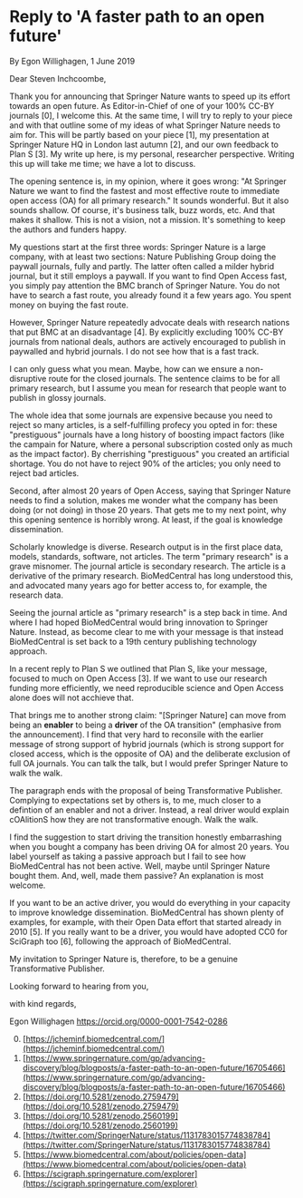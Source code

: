 # Reply to 'A faster path to an open future'
By Egon Willighagen, 1 June 2019

Dear Steven Inchcoombe,

Thank you for announcing that Springer Nature wants to speed up its effort towards an open future.
As Editor-in-Chief of one of your 100% CC-BY journals [0], I welcome this. At the same time, I
will try to reply to your piece and with that outline some of my ideas of what Springer Nature
needs to aim for. This will be partly based on your piece [1], my presentation at Springer Nature
HQ in London last autumn [2], and our own feedback to Plan S [3]. My write up here, is my personal,
researcher perspective. Writing this up will take me time; we have a lot to discuss.

The opening sentence is, in my opinion, where it goes wrong: "At Springer Nature we want to find
the fastest and most effective route to immediate open access (OA) for all primary research."
It sounds wonderful. But it also sounds shallow. Of course, it's business talk, buzz words, etc.
And that makes it shallow. This is not a vision, not a mission. It's something to keep the authors
and funders happy.

My questions start at the first three words: Springer Nature is a large company, with at least
two sections: Nature Publishing Group doing the paywall journals, fully and partly. The latter
often called a milder hybrid journal, but it still employs a paywall. If you want to find Open
Access fast, you simply pay attention the BMC branch of Springer Nature. You do not have to
search a fast route, you already found it a few years ago. You spent money on buying the fast
route.

However, Springer Nature repeatedly advocate deals with research nations that put BMC at an
disadvantage [4]. By explicitly excluding 100% CC-BY journals from national deals, authors are
actively encouraged to publish in paywalled and hybrid journals. I do not see how that is
a fast track.

I can only guess what you mean. Maybe, how can we ensure a non-disruptive route for the closed journals.
The sentence claims to be for all primary research, but I assume you mean for research that
people want to publish in glossy journals.

The whole idea that some journals are expensive because you need to reject so many articles,
is a self-fulfilling profecy you opted in for: these "prestiguous" journals have a long
history of boosting impact factors (like the campain for Nature, where a personal subscription
costed only as much as the impact factor). By cherrishing "prestiguous" you created an
artificial shortage. You do not have to reject 90% of the articles; you only need to reject
bad articles.

Second, after almost 20 years of Open Access, saying that Springer Nature needs to find a
solution, makes me wonder what the company has been doing (or not doing) in those 20 years.
That gets me to my next point, why this opening sentence is horribly wrong. At least, if
the goal is knowledge dissemination. 

Scholarly knowledge is diverse. Research output is in the first place data, models, standards,
software, not articles. The term "primary research" is a grave misnomer. The journal article
is secondary research. The article is a derivative of the primary research. BioMedCentral has
long understood this, and advocated many years ago for better access to, for example, the
research data.

Seeing the journal article as "primary research" is a step back in time. And where I had
hoped BioMedCentral would bring innovation to Springer Nature. Instead, as become clear to
me with your message is that instead BioMedCentral is set back to a 19th century publishing
technology approach.

In a recent reply to Plan S we outlined that Plan S, like your message, focused to much on
Open Access [3]. If we want to use our research funding more efficiently, we need reproducible
science and Open Access alone does will not acchieve that.

That brings me to another strong claim: "[Springer Nature] can move from being an **enabler** to
being a **driver** of the OA transition" (emphasive from the announcement). I find that
very hard to reconsile with the earlier
message of strong support of hybrid journals (which is strong support for closed access, which
is the opposite of OA) and the deliberate exclusion of full OA journals. You can talk the talk,
but I would prefer Springer Nature to walk the walk.

The paragraph ends with the proposal of being Transformative Publisher. Complying to expectations
set by others is, to me, much closer to a defintion of an enabler and not a driver.
Instead, a real driver would explain cOAlitionS how they are not transformative enough.
Walk the walk.

I find the suggestion to start driving the transition honestly embarrashing when you bought a company
has been driving OA for almost 20 years. You label yourself as taking a passive approach
but I fail to see how BioMedCentral has not been active. Well, maybe until Springer Nature
bought them. And, well, made them passive? An explanation is most welcome.

If you want to be an active driver, you would do everything in your capacity to improve
knowledge dissemination. BioMedCentral has shown plenty of examples, for example, with their
Open Data effort that started already in 2010 [5]. If you really want to be a driver, you
would have adopted CC0 for SciGraph too [6], following the approach of BioMedCentral.

My invitation to Springer Nature is, therefore, to be a genuine Transformative Publisher.

Looking forward to hearing from you,

with kind regards,

Egon Willighagen
https://orcid.org/0000-0001-7542-0286


0. [https://jcheminf.biomedcentral.com/](https://jcheminf.biomedcentral.com/) <br />
1. [https://www.springernature.com/gp/advancing-discovery/blog/blogposts/a-faster-path-to-an-open-future/16705466](https://www.springernature.com/gp/advancing-discovery/blog/blogposts/a-faster-path-to-an-open-future/16705466) <br />
2. [https://doi.org/10.5281/zenodo.2759479](https://doi.org/10.5281/zenodo.2759479) <br />
3. [https://doi.org/10.5281/zenodo.2560199](https://doi.org/10.5281/zenodo.2560199) <br />
4. [https://twitter.com/SpringerNature/status/1131783015774838784](https://twitter.com/SpringerNature/status/1131783015774838784) <br />
5. [https://www.biomedcentral.com/about/policies/open-data](https://www.biomedcentral.com/about/policies/open-data) <br />
6. [https://scigraph.springernature.com/explorer](https://scigraph.springernature.com/explorer) <br />
